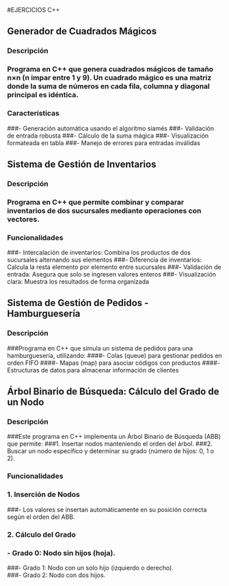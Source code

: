 #EJERCICIOS C++

## Generador de Cuadrados Mágicos

### Descripción

### Programa en C++ que genera cuadrados mágicos de tamaño n×n (n impar entre 1 y 9). Un cuadrado mágico es una matriz donde la suma de números en cada fila, columna y diagonal principal es idéntica.

### Características

###- Generación automática usando el algoritmo siamés
###- Validación de entrada robusta
###- Cálculo de la suma mágica
###- Visualización formateada en tabla
###- Manejo de errores para entradas inválidas

## Sistema de Gestión de Inventarios

### Descripción

### Programa en C++ que permite combinar y comparar inventarios de dos sucursales mediante operaciones con vectores.

### Funcionalidades

###- Intercalación de inventarios: Combina los productos de dos sucursales alternando sus elementos
###- Diferencia de inventarios: Calcula la resta elemento por elemento entre sucursales
###- Validación de entrada: Asegura que solo se ingresen valores enteros
###- Visualización clara: Muestra los resultados de forma organizada

## Sistema de Gestión de Pedidos - Hamburguesería

### Descripción

###Programa en C++ que simula un sistema de pedidos para una hamburguesería, utilizando:
####- Colas (queue) para gestionar pedidos en orden FIFO
####- Mapas (map) para asociar códigos con productos
####- Estructuras de datos para almacenar información de clientes

## Árbol Binario de Búsqueda: Cálculo del Grado de un Nodo

### Descripción

###Este programa en C++ implementa un Árbol Binario de Búsqueda (ABB) que permite:
###1. Insertar nodos manteniendo el orden del árbol.
###2. Buscar un nodo específico y determinar su grado (número de hijos: 0, 1 o 2).

### Funcionalidades

### 1. Inserción de Nodos

###- Los valores se insertan automáticamente en su posición correcta según el orden del ABB.

### 2. Cálculo del Grado

### - Grado 0: Nodo sin hijos (hoja).

###- Grado 1: Nodo con un solo hijo (izquierdo o derecho).  
###- Grado 2: Nodo con dos hijos.
